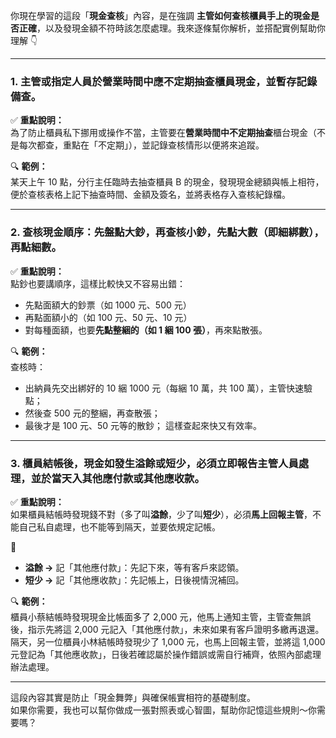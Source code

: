 你現在學習的這段「**現金查核**」內容，是在強調 **主管如何查核櫃員手上的現金是否正確**，以及發現金額不符時該怎麼處理。我來逐條幫你解析，並搭配實例幫助你理解 👇

---

### 1. **主管或指定人員於營業時間中應不定期抽查櫃員現金，並暫存記錄備查。**

✅ **重點說明：**  
為了防止櫃員私下挪用或操作不當，主管要在**營業時間中不定期抽查**櫃台現金（不是每次都查，重點在「不定期」），並記錄查核情形以便將來追蹤。

🔍 **範例：**  
某天上午 10 點，分行主任臨時去抽查櫃員 B 的現金，發現現金總額與帳上相符，便於查核表格上記下抽查時間、金額及簽名，並將表格存入查核紀錄檔。

---

### 2. **查核現金順序：先盤點大鈔，再查核小鈔，先點大數（即細綁數），再點細數。**

✅ **重點說明：**  
點鈔也要講順序，這樣比較快又不容易出錯：
- 先點面額大的鈔票（如 1000 元、500 元）
- 再點面額小的（如 100 元、50 元、10 元）
- 對每種面額，也要**先點整綑的（如 1 綑 100 張）**，再來點散張。

🔍 **範例：**  
查核時：
- 出納員先交出綁好的 10 綑 1000 元（每綑 10 萬，共 100 萬），主管快速驗點；
- 然後查 500 元的整綑，再查散張；
- 最後才是 100 元、50 元等的散鈔；
這樣查起來快又有效率。

---

### 3. **櫃員結帳後，現金如發生溢餘或短少，必須立即報告主管人員處理，並於當天入其他應付款或其他應收款。**

✅ **重點說明：**  
如果櫃員結帳時發現錢不對（多了叫**溢餘**，少了叫**短少**），必須**馬上回報主管**，不能自己私自處理，也不能等到隔天，並要依規定記帳。

📌  
- **溢餘 →** 記「其他應付款」：先記下來，等有客戶來認領。  
- **短少 →** 記「其他應收款」：先記帳上，日後視情況補回。

🔍 **範例：**  
櫃員小蔡結帳時發現現金比帳面多了 2,000 元，他馬上通知主管，主管查無誤後，指示先將這 2,000 元記入「其他應付款」，未來如果有客戶證明多繳再退還。  
隔天，另一位櫃員小林結帳時發現少了 1,000 元，也馬上回報主管，並將這 1,000 元登記為「其他應收款」，日後若確認屬於操作錯誤或需自行補齊，依照內部處理辦法處理。

---

這段內容其實是防止「現金舞弊」與確保帳實相符的基礎制度。  
如果你需要，我也可以幫你做成一張對照表或心智圖，幫助你記憶這些規則～你需要嗎？